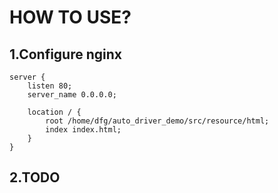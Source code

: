 # HOW TO USE?
## 1.Configure nginx

<div>

    server {
        listen 80;
        server_name 0.0.0.0;

        location / {
            root /home/dfg/auto_driver_demo/src/resource/html;
            index index.html;
        }
    }
</div>

## 2.TODO
